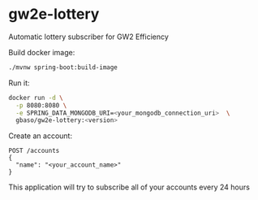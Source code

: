 # gw2e-lottery
Automatic lottery subscriber for GW2 Efficiency

Build docker image:

```sh
./mvnw spring-boot:build-image
```

Run it:

```sh
docker run -d \
  -p 8080:8080 \
  -e SPRING_DATA_MONGODB_URI=<your_mongodb_connection_uri>  \
  gbaso/gw2e-lottery:<version>
```

Create an account:

```http
POST /accounts
{
  "name": "<your_account_name>"
}
```

This application will try to subscribe all of your accounts every 24 hours
